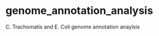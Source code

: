 genome_annotation_analysis
==========================

C. Trachomatis and E. Coli genome annotation anaylsis
